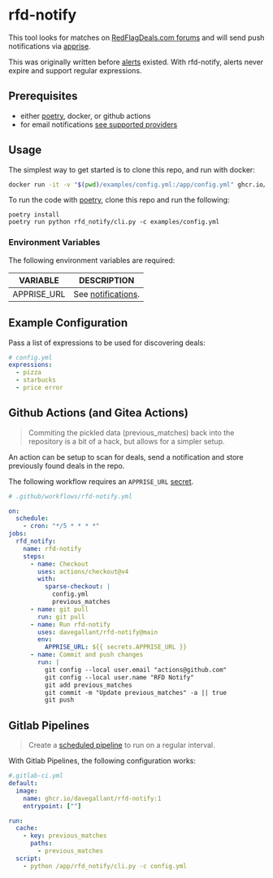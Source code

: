 # rfd-notify

This tool looks for matches on [RedFlagDeals.com forums](https://forums.redflagdeals.com/hot-deals-f9/) and will send push notifications via [apprise](https://github.com/caronc/apprise).

This was originally written before [alerts](https://www.redflagdeals.com/alerts/) existed. With rfd-notify, alerts never expire and support regular expressions.

## Prerequisites

- either [poetry](https://github.com/python-poetry/poetry), docker, or github actions
- for email notifications [see supported providers](https://github.com/caronc/apprise/wiki/Notify_email#using-built-in-email-services)

## Usage

The simplest way to get started is to clone this repo, and run with docker:

```sh
docker run -it -v "$(pwd)/examples/config.yml:/app/config.yml" ghcr.io/davegallant/rfd-notify:1
```

To run the code with [poetry](https://python-poetry.org/), clone this repo and run the following:

```shell
poetry install
poetry run python rfd_notify/cli.py -c examples/config.yml
```

### Environment Variables

The following environment variables are required:

| VARIABLE    | DESCRIPTION                                                                              |
| ----------- | ---------------------------------------------------------------------------------------- |
| APPRISE_URL | See [notifications](https://github.com/caronc/apprise#productivity-based-notifications). |

## Example Configuration

Pass a list of expressions to be used for discovering deals:

```yaml
# config.yml
expressions:
  - pizza
  - starbucks
  - price error
```

## Github Actions (and Gitea Actions)

> Commiting the pickled data (previous_matches) back into the repository is a bit of a hack, but allows for a simpler setup.

An action can be setup to scan for deals, send a notification and store previously found deals in the repo.

The following workflow requires an `APPRISE_URL` [secret](https://docs.github.com/en/free-pro-team@latest/actions/reference/encrypted-secrets).

```yaml
# .github/workflows/rfd-notify.yml

on:
  schedule:
    - cron: "*/5 * * * *"
jobs:
  rfd_notify:
    name: rfd-notify
    steps:
      - name: Checkout
        uses: actions/checkout@v4
        with:
          sparse-checkout: |
            config.yml
            previous_matches
      - name: git pull
        run: git pull
      - name: Run rfd-notify
        uses: davegallant/rfd-notify@main
        env:
          APPRISE_URL: ${{ secrets.APPRISE_URL }}
      - name: Commit and push changes
        run: |
          git config --local user.email "actions@github.com"
          git config --local user.name "RFD Notify"
          git add previous_matches
          git commit -m "Update previous_matches" -a || true
          git push
```

## Gitlab Pipelines

> Create a [scheduled pipeline](https://docs.gitlab.com/ee/ci/pipelines/schedules.html) to run on a regular interval.

With Gitlab Pipelines, the following configuration works:

```yaml
#.gitlab-ci.yml
default:
  image:
    name: ghcr.io/davegallant/rfd-notify:1
    entrypoint: [""]

run:
  cache:
    - key: previous_matches
      paths:
        - previous_matches
  script:
    - python /app/rfd_notify/cli.py -c config.yml
```
